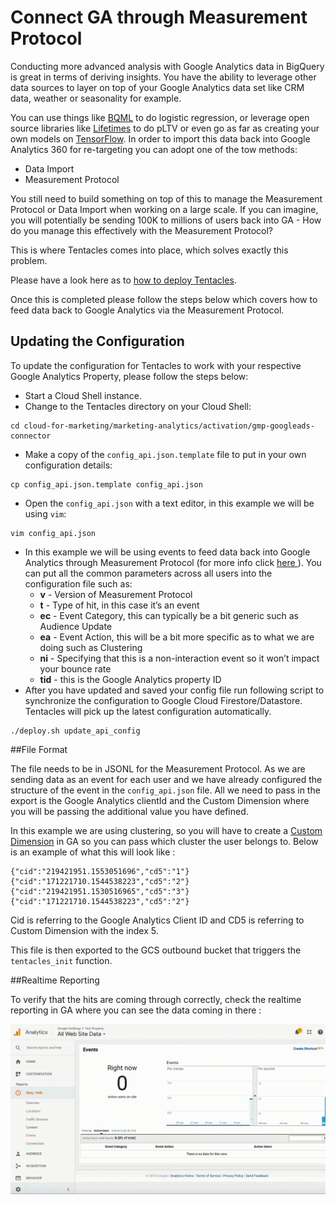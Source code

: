 # Connect GA through Measurement Protocol

Conducting more advanced analysis with Google Analytics data in BigQuery is
great in terms of deriving insights. You have the ability to leverage other data
sources to layer on top of your Google Analytics data set like CRM data, weather
or seasonality for example. 

You can use things like [BQML][bqml] to do logistic regression, or leverage open
source libraries like [Lifetimes][lifetimes] to do pLTV or even go as far as
creating your own models on [TensorFlow][tensorflow]. In order to import this
data back into Google Analytics 360 for re-targeting you can adopt one of the
tow methods:

* Data Import
* Measurement Protocol

You still need to build something on top of this to manage the Measurement
Protocol or Data Import when working on a large scale. If you can imagine, you 
will potentially be sending 100K to millions of users back into GA - How do
you manage this effectively with the Measurement Protocol? 

This is where Tentacles comes into place, which solves exactly this problem.

Please have a look here as to [how to deploy Tentacles][deploy_tentacles].

Once this is completed please follow the steps below which covers how to feed data back to Google Analytics via the Measurement Protocol.

[bqml]:https://cloud.google.com/bigquery-ml/docs/bigqueryml-intro
[lifetimes]:https://pypi.org/project/Lifetimes/
[tensorflow]:https://cloud.google.com/solutions/machine-learning/recommendation-system-tensorflow-overview
[deploy_tentacles]:TBD

## Updating the Configuration

To update the configuration for Tentacles to work with your respective Google
Analytics Property, please follow the steps below:

* Start a Cloud Shell instance.
* Change to the Tentacles directory on your Cloud Shell:
```shell script
cd cloud-for-marketing/marketing-analytics/activation/gmp-googleads-connector
```
* Make a copy of the `config_api.json.template` file to put in your own
configuration details:
```
cp config_api.json.template config_api.json
```
* Open the `config_api.json` with a text editor, in this example we will be
using `vim`:
```
vim config_api.json
```
* In this example we will be using events to feed data back into Google
Analytics through Measurement Protocol (for more info click [here
][measurement_protocol]). You can put all the common parameters across all users
into the configuration file such as:
  * **v** - Version of Measurement Protocol
  * **t** - Type of hit, in this case it’s an event
  * **ec** - Event Category, this can typically be a bit generic such as
   Audience Update
  * **ea** - Event Action, this will be a bit more specific as to what we are
   doing such as Clustering
  * **ni** - Specifying that this is a non-interaction event so it won’t impact
   your bounce rate
  * **tid** - this is the Google Analytics property ID
* After you have updated and saved your config file run following script to
synchronize the configuration to Google Cloud Firestore/Datastore. Tentacles
 will pick up the latest configuration automatically.
```
./deploy.sh update_api_config
```
[measurement_protocol]:https://developers.google.com/analytics/devguides/collection/protocol/v1/parameters

##File Format

The file needs to be in JSONL for the Measurement Protocol. As we are sending
data as an event for each user and we have already configured the structure
of the event in the `config_api.json` file. All we need to pass in the export
is the Google Analytics clientId and the Custom Dimension where you will be
passing the additional value you have defined.

In this example we are using clustering, so you will have to create a
[Custom Dimension][custom_dimension] in GA so you can pass which cluster the
user belongs to. Below is an example of what this will look like :
```shell script
{"cid":"219421951.1553051696","cd5":"1"}
{"cid":"171221710.1544538223","cd5":"2"}
{"cid":"219421951.1530516965","cd5":"3"}
{"cid":"171221710.1544538223","cd5":"2"}
```
Cid is referring to the Google Analytics Client ID and CD5 is referring to
Custom Dimension with the index 5.

This file is then exported to the GCS outbound bucket that triggers the
`tentacles_init` function.

[custom_dimension]:https://support.google.com/analytics/answer/2709828?hl=en

##Realtime Reporting

To verify that the hits are coming through correctly, check the realtime
reporting in GA where you can see the data coming in there :

![Realtime Reporting in Google Analytics](./images/ga_measurement_protocol_result.gif)

